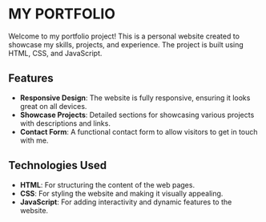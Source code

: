 # MY PORTFOLIO
Welcome to my portfolio project! This is a personal website created to showcase my skills, projects, and experience. The project is built using HTML, CSS, and JavaScript.

## Features
- **Responsive Design**: The website is fully responsive, ensuring it looks great on all devices.
- **Showcase Projects**: Detailed sections for showcasing various projects with descriptions and links.
- **Contact Form**: A functional contact form to allow visitors to get in touch with me.

## Technologies Used
- **HTML**: For structuring the content of the web pages.
- **CSS**: For styling the website and making it visually appealing.
- **JavaScript**: For adding interactivity and dynamic features to the website.
